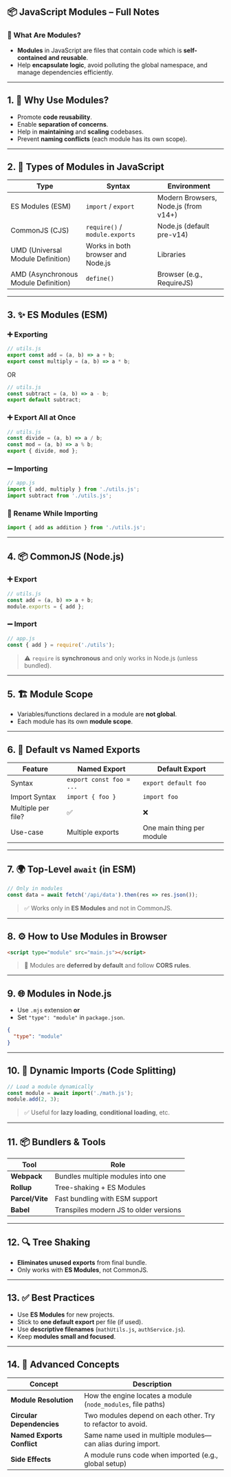 ## 📦 JavaScript Modules – Full Notes

### 🔹 What Are Modules?

* **Modules** in JavaScript are files that contain code which is **self-contained and reusable**.
* Help **encapsulate logic**, avoid polluting the global namespace, and manage dependencies efficiently.

---

## 1. 🔰 Why Use Modules?

* Promote **code reusability**.
* Enable **separation of concerns**.
* Help in **maintaining** and **scaling** codebases.
* Prevent **naming conflicts** (each module has its own scope).

---

## 2. 📁 Types of Modules in JavaScript

| Type                                 | Syntax                            | Environment                          |
| ------------------------------------ | --------------------------------- | ------------------------------------ |
| ES Modules (ESM)                     | `import` / `export`               | Modern Browsers, Node.js (from v14+) |
| CommonJS (CJS)                       | `require()` / `module.exports`    | Node.js (default pre-v14)            |
| UMD (Universal Module Definition)    | Works in both browser and Node.js | Libraries                            |
| AMD (Asynchronous Module Definition) | `define()`                        | Browser (e.g., RequireJS)            |

---

## 3. ✨ ES Modules (ESM)

### ➕ Exporting

```js
// utils.js
export const add = (a, b) => a + b;
export const multiply = (a, b) => a * b;
```

OR

```js
// utils.js
const subtract = (a, b) => a - b;
export default subtract;
```

### ➕ Export All at Once

```js
// utils.js
const divide = (a, b) => a / b;
const mod = (a, b) => a % b;
export { divide, mod };
```

### ➖ Importing

```js
// app.js
import { add, multiply } from './utils.js';
import subtract from './utils.js';
```

### 🔀 Rename While Importing

```js
import { add as addition } from './utils.js';
```

---

## 4. 📦 CommonJS (Node.js)

### ➕ Export

```js
// utils.js
const add = (a, b) => a + b;
module.exports = { add };
```

### ➖ Import

```js
// app.js
const { add } = require('./utils');
```

> ⚠️ `require` is **synchronous** and only works in Node.js (unless bundled).

---

## 5. 🏗 Module Scope

* Variables/functions declared in a module are **not global**.
* Each module has its own **module scope**.

---

## 6. 📄 Default vs Named Exports

| Feature            | Named Export             | Default Export            |
| ------------------ | ------------------------ | ------------------------- |
| Syntax             | `export const foo = ...` | `export default foo`      |
| Import Syntax      | `import { foo }`         | `import foo`              |
| Multiple per file? | ✅                        | ❌                         |
| Use-case           | Multiple exports         | One main thing per module |

---

## 7. 🌍 Top-Level `await` (in ESM)

```js
// Only in modules
const data = await fetch('/api/data').then(res => res.json());
```

> ✅ Works only in **ES Modules** and not in CommonJS.

---

## 8. ⚙ How to Use Modules in Browser

```html
<script type="module" src="main.js"></script>
```

> 🚨 Modules are **deferred by default** and follow **CORS rules**.

---

## 9. 🌐 Modules in Node.js

* Use `.mjs` extension **or**
* Set `"type": "module"` in `package.json`.

```json
{
  "type": "module"
}
```

---

## 10. 🔗 Dynamic Imports (Code Splitting)

```js
// Load a module dynamically
const module = await import('./math.js');
module.add(2, 3);
```

> ✅ Useful for **lazy loading**, **conditional loading**, etc.

---

## 11. 📦 Bundlers & Tools

| Tool            | Role                                   |
| --------------- | -------------------------------------- |
| **Webpack**     | Bundles multiple modules into one      |
| **Rollup**      | Tree-shaking + ES Modules              |
| **Parcel/Vite** | Fast bundling with ESM support         |
| **Babel**       | Transpiles modern JS to older versions |

---

## 12. 🔍 Tree Shaking

* **Eliminates unused exports** from final bundle.
* Only works with **ES Modules**, not CommonJS.

---

## 13. ✅ Best Practices

* Use **ES Modules** for new projects.
* Stick to **one default export** per file (if used).
* Use **descriptive filenames** (`mathUtils.js`, `authService.js`).
* Keep **modules small and focused**.

---

## 14. 🧠 Advanced Concepts

| Concept                    | Description                                                  |
| -------------------------- | ------------------------------------------------------------ |
| **Module Resolution**      | How the engine locates a module (`node_modules`, file paths) |
| **Circular Dependencies**  | Two modules depend on each other. Try to refactor to avoid.  |
| **Named Exports Conflict** | Same name used in multiple modules—can alias during import.  |
| **Side Effects**           | A module runs code when imported (e.g., global setup)        |


